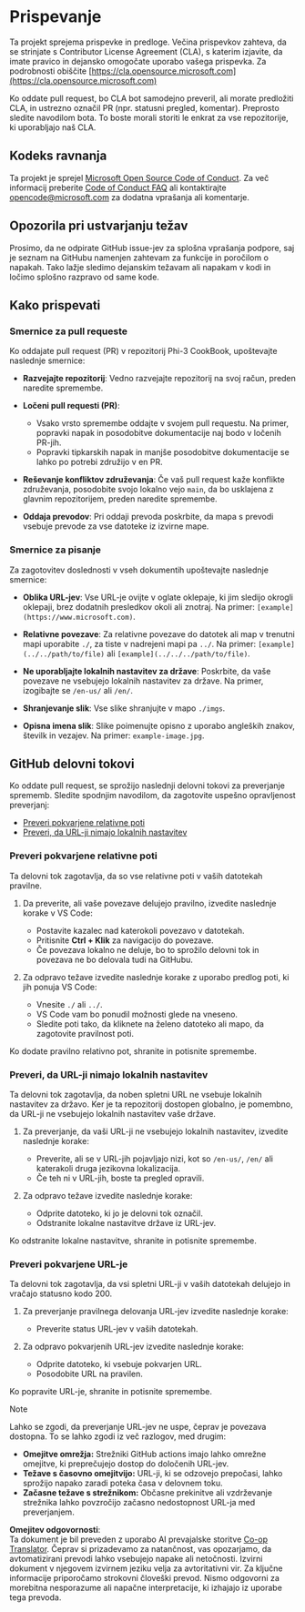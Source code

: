 <!--
CO_OP_TRANSLATOR_METADATA:
{
  "original_hash": "90d0d072cf26ccc1f271a580d3e45d70",
  "translation_date": "2025-07-16T14:46:54+00:00",
  "source_file": "CONTRIBUTING.md",
  "language_code": "sl"
}
-->
# Prispevanje

Ta projekt sprejema prispevke in predloge. Večina prispevkov zahteva, da se strinjate s Contributor License Agreement (CLA), s katerim izjavite, da imate pravico in dejansko omogočate uporabo vašega prispevka. Za podrobnosti obiščite [https://cla.opensource.microsoft.com](https://cla.opensource.microsoft.com)

Ko oddate pull request, bo CLA bot samodejno preveril, ali morate predložiti CLA, in ustrezno označil PR (npr. statusni pregled, komentar). Preprosto sledite navodilom bota. To boste morali storiti le enkrat za vse repozitorije, ki uporabljajo naš CLA.

## Kodeks ravnanja

Ta projekt je sprejel [Microsoft Open Source Code of Conduct](https://opensource.microsoft.com/codeofconduct/).
Za več informacij preberite [Code of Conduct FAQ](https://opensource.microsoft.com/codeofconduct/faq/) ali kontaktirajte [opencode@microsoft.com](mailto:opencode@microsoft.com) za dodatna vprašanja ali komentarje.

## Opozorila pri ustvarjanju težav

Prosimo, da ne odpirate GitHub issue-jev za splošna vprašanja podpore, saj je seznam na GitHubu namenjen zahtevam za funkcije in poročilom o napakah. Tako lažje sledimo dejanskim težavam ali napakam v kodi in ločimo splošno razpravo od same kode.

## Kako prispevati

### Smernice za pull requeste

Ko oddajate pull request (PR) v repozitorij Phi-3 CookBook, upoštevajte naslednje smernice:

- **Razvejajte repozitorij**: Vedno razvejajte repozitorij na svoj račun, preden naredite spremembe.

- **Ločeni pull requesti (PR)**:
  - Vsako vrsto spremembe oddajte v svojem pull requestu. Na primer, popravki napak in posodobitve dokumentacije naj bodo v ločenih PR-jih.
  - Popravki tipkarskih napak in manjše posodobitve dokumentacije se lahko po potrebi združijo v en PR.

- **Reševanje konfliktov združevanja**: Če vaš pull request kaže konflikte združevanja, posodobite svojo lokalno vejo `main`, da bo usklajena z glavnim repozitorijem, preden naredite spremembe.

- **Oddaja prevodov**: Pri oddaji prevoda poskrbite, da mapa s prevodi vsebuje prevode za vse datoteke iz izvirne mape.

### Smernice za pisanje

Za zagotovitev doslednosti v vseh dokumentih upoštevajte naslednje smernice:

- **Oblika URL-jev**: Vse URL-je ovijte v oglate oklepaje, ki jim sledijo okrogli oklepaji, brez dodatnih presledkov okoli ali znotraj. Na primer: `[example](https://www.microsoft.com)`.

- **Relativne povezave**: Za relativne povezave do datotek ali map v trenutni mapi uporabite `./`, za tiste v nadrejeni mapi pa `../`. Na primer: `[example](../../path/to/file)` ali `[example](../../../path/to/file)`.

- **Ne uporabljajte lokalnih nastavitev za države**: Poskrbite, da vaše povezave ne vsebujejo lokalnih nastavitev za države. Na primer, izogibajte se `/en-us/` ali `/en/`.

- **Shranjevanje slik**: Vse slike shranjujte v mapo `./imgs`.

- **Opisna imena slik**: Slike poimenujte opisno z uporabo angleških znakov, številk in vezajev. Na primer: `example-image.jpg`.

## GitHub delovni tokovi

Ko oddate pull request, se sprožijo naslednji delovni tokovi za preverjanje sprememb. Sledite spodnjim navodilom, da zagotovite uspešno opravljenost preverjanj:

- [Preveri pokvarjene relativne poti](../..)
- [Preveri, da URL-ji nimajo lokalnih nastavitev](../..)

### Preveri pokvarjene relativne poti

Ta delovni tok zagotavlja, da so vse relativne poti v vaših datotekah pravilne.

1. Da preverite, ali vaše povezave delujejo pravilno, izvedite naslednje korake v VS Code:
    - Postavite kazalec nad katerokoli povezavo v datotekah.
    - Pritisnite **Ctrl + Klik** za navigacijo do povezave.
    - Če povezava lokalno ne deluje, bo to sprožilo delovni tok in povezava ne bo delovala tudi na GitHubu.

1. Za odpravo težave izvedite naslednje korake z uporabo predlog poti, ki jih ponuja VS Code:
    - Vnesite `./` ali `../`.
    - VS Code vam bo ponudil možnosti glede na vneseno.
    - Sledite poti tako, da kliknete na želeno datoteko ali mapo, da zagotovite pravilnost poti.

Ko dodate pravilno relativno pot, shranite in potisnite spremembe.

### Preveri, da URL-ji nimajo lokalnih nastavitev

Ta delovni tok zagotavlja, da noben spletni URL ne vsebuje lokalnih nastavitev za državo. Ker je ta repozitorij dostopen globalno, je pomembno, da URL-ji ne vsebujejo lokalnih nastavitev vaše države.

1. Za preverjanje, da vaši URL-ji ne vsebujejo lokalnih nastavitev, izvedite naslednje korake:

    - Preverite, ali se v URL-jih pojavljajo nizi, kot so `/en-us/`, `/en/` ali katerakoli druga jezikovna lokalizacija.
    - Če teh ni v URL-jih, boste ta pregled opravili.

1. Za odpravo težave izvedite naslednje korake:
    - Odprite datoteko, ki jo je delovni tok označil.
    - Odstranite lokalne nastavitve države iz URL-jev.

Ko odstranite lokalne nastavitve, shranite in potisnite spremembe.

### Preveri pokvarjene URL-je

Ta delovni tok zagotavlja, da vsi spletni URL-ji v vaših datotekah delujejo in vračajo statusno kodo 200.

1. Za preverjanje pravilnega delovanja URL-jev izvedite naslednje korake:
    - Preverite status URL-jev v vaših datotekah.

2. Za odpravo pokvarjenih URL-jev izvedite naslednje korake:
    - Odprite datoteko, ki vsebuje pokvarjen URL.
    - Posodobite URL na pravilen.

Ko popravite URL-je, shranite in potisnite spremembe.

> [!NOTE]
>
> Lahko se zgodi, da preverjanje URL-jev ne uspe, čeprav je povezava dostopna. To se lahko zgodi iz več razlogov, med drugim:
>
> - **Omejitve omrežja:** Strežniki GitHub actions imajo lahko omrežne omejitve, ki preprečujejo dostop do določenih URL-jev.
> - **Težave s časovno omejitvijo:** URL-ji, ki se odzovejo prepočasi, lahko sprožijo napako zaradi poteka časa v delovnem toku.
> - **Začasne težave s strežnikom:** Občasne prekinitve ali vzdrževanje strežnika lahko povzročijo začasno nedostopnost URL-ja med preverjanjem.

**Omejitev odgovornosti**:  
Ta dokument je bil preveden z uporabo AI prevajalske storitve [Co-op Translator](https://github.com/Azure/co-op-translator). Čeprav si prizadevamo za natančnost, vas opozarjamo, da avtomatizirani prevodi lahko vsebujejo napake ali netočnosti. Izvirni dokument v njegovem izvirnem jeziku velja za avtoritativni vir. Za ključne informacije priporočamo strokovni človeški prevod. Nismo odgovorni za morebitna nesporazume ali napačne interpretacije, ki izhajajo iz uporabe tega prevoda.